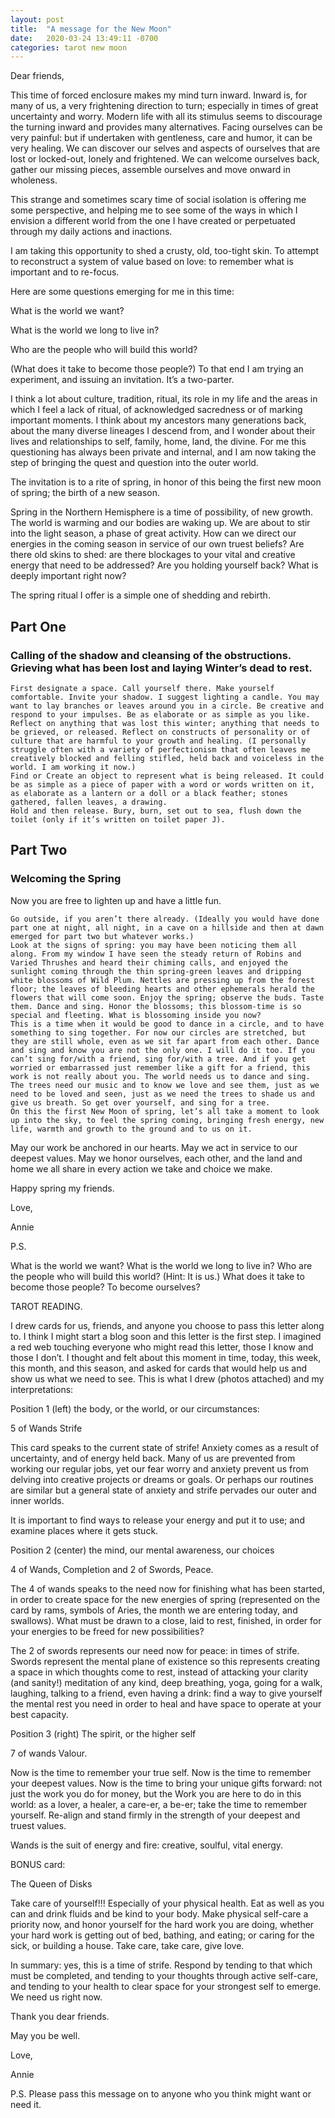 ```yaml
---
layout: post
title:  "A message for the New Moon"
date:   2020-03-24 13:49:11 -0700
categories: tarot new moon
---
```

Dear friends,

This time of forced enclosure makes my mind turn inward. Inward is, for many of us, a very frightening direction to turn; especially in times of great uncertainty and worry. Modern life with all its stimulus seems to discourage the turning inward and provides many alternatives. Facing ourselves can be very painful: but if undertaken with gentleness, care and humor, it can be very healing. We can discover our selves and aspects of ourselves that are lost or locked-out, lonely and frightened. We can welcome ourselves back, gather our missing pieces, assemble ourselves and move onward in wholeness.

This strange and sometimes scary time of social isolation is offering me some perspective, and helping me to see some of the ways in which I envision a different world from the one I have created or perpetuated through my daily actions and inactions.

I am taking this opportunity to shed a crusty, old, too-tight skin. To attempt to reconstruct a system of value based on love: to remember what is important and to re-focus.

Here are some questions emerging for me in this time:

What is the world we want?

What is the world we long to live in?

Who are the people who will build this world?

(What does it take to become those people?)
To that end I am trying an experiment, and issuing an invitation. It’s a two-parter.

I think a lot about culture, tradition, ritual, its role in my life and the areas in which I feel a lack of ritual, of acknowledged sacredness or of marking important moments. I think about my ancestors many generations back, about the many diverse lineages I descend from, and I wonder about their lives and relationships to self, family, home, land, the divine. For me this questioning has always been private and internal, and I am now taking the step of bringing the quest and question into the outer world.

The invitation is to a rite of spring, in honor of this being the first new moon of spring; the birth of a new season.

Spring in the Northern Hemisphere is a time of possibility, of new growth. The world is warming and our bodies are waking up. We are about to stir into the light season, a phase of great activity. How can we direct our energies in the coming season in service of our own truest beliefs? Are there old skins to shed: are there blockages to your vital and creative energy that need to be addressed? Are you holding yourself back? What is deeply important right now?

The spring ritual I offer is a simple one of shedding and rebirth.

## Part One
### Calling of the shadow and cleansing of the obstructions. Grieving what has been lost and laying Winter’s dead to rest.

    First designate a space. Call yourself there. Make yourself comfortable. Invite your shadow. I suggest lighting a candle. You may want to lay branches or leaves around you in a circle. Be creative and respond to your impulses. Be as elaborate or as simple as you like.
    Reflect on anything that was lost this winter; anything that needs to be grieved, or released. Reflect on constructs of personality or of culture that are harmful to your growth and healing. (I personally struggle often with a variety of perfectionism that often leaves me creatively blocked and felling stifled, held back and voiceless in the world. I am working it now.)
    Find or Create an object to represent what is being released. It could be as simple as a piece of paper with a word or words written on it, as elaborate as a lantern or a doll or a black feather; stones gathered, fallen leaves, a drawing.
    Hold and then release. Bury, burn, set out to sea, flush down the toilet (only if it’s written on toilet paper J).

## Part Two
### Welcoming the Spring

Now you are free to lighten up and have a little fun.

    Go outside, if you aren’t there already. (Ideally you would have done part one at night, all night, in a cave on a hillside and then at dawn emerged for part two but whatever works.)
    Look at the signs of spring: you may have been noticing them all along. From my window I have seen the steady return of Robins and Varied Thrushes and heard their chiming calls, and enjoyed the sunlight coming through the thin spring-green leaves and dripping white blossoms of Wild Plum. Nettles are pressing up from the forest floor; the leaves of bleeding hearts and other ephemerals herald the flowers that will come soon. Enjoy the spring; observe the buds. Taste them. Dance and sing. Honor the blossoms; this blossom-time is so special and fleeting. What is blossoming inside you now?
    This is a time when it would be good to dance in a circle, and to have something to sing together. For now our circles are stretched, but they are still whole, even as we sit far apart from each other. Dance and sing and know you are not the only one. I will do it too. If you can’t sing for/with a friend, sing for/with a tree. And if you get worried or embarrassed just remember like a gift for a friend, this work is not really about you. The world needs us to dance and sing. The trees need our music and to know we love and see them, just as we need to be loved and seen, just as we need the trees to shade us and give us breath. So get over yourself, and sing for a tree.
    On this the first New Moon of spring, let’s all take a moment to look up into the sky, to feel the spring coming, bringing fresh energy, new life, warmth and growth to the ground and to us on it.



May our work be anchored in our hearts. May we act in service to our deepest values. May we honor ourselves, each other, and the land and home we all share in every action we take and choice we make.



Happy spring my friends.

Love,

Annie





P.S.

What is the world we want? What is the world we long to live in? Who are the people who will build this world? (Hint: It is us.) What does it take to become those people? To become ourselves?




TAROT READING.



I drew cards for us, friends, and anyone you choose to pass this letter along to. I think I might start a blog soon and this letter is the first step. I imagined a red web touching everyone who might read this letter, those I know and those I don’t. I thought and felt about this moment in time, today, this week, this month, and this season, and asked for cards that would help us and show us what we need to see. This is what I drew (photos attached) and my interpretations:



Position 1 (left) the body, or the world, or our circumstances:

5 of Wands Strife



This card speaks to the current state of strife! Anxiety comes as a result of uncertainty, and of energy held back. Many of us are prevented from working our regular jobs, yet our fear worry and anxiety prevent us from delving into creative projects or dreams or goals. Or perhaps our routines are similar but a general state of anxiety and strife pervades our outer and inner worlds.

It is important to find ways to release your energy and put it to use; and examine places where it gets stuck.



Position 2 (center) the mind, our mental awareness, our choices

4 of Wands, Completion and 2 of Swords, Peace.



The 4 of wands speaks to the need now for finishing what has been started, in order to create space for the new energies of spring (represented on the card by rams, symbols of Aries, the month we are entering today, and swallows). What must be drawn to a close, laid to rest, finished, in order for your energies to be freed for new possibilities?



The 2 of swords represents our need now for peace: in times of strife. Swords represent the mental plane of existence so this represents creating a space in which thoughts come to rest, instead of attacking your clarity (and sanity!) meditation of any kind, deep breathing, yoga, going for a walk, laughing, talking to a friend, even having a drink: find a way to give yourself the mental rest you need in order to heal and have space to operate at your best capacity.



Position 3 (right) The spirit, or the higher self

7 of wands Valour.



Now is the time to remember your true self. Now is the time to remember your deepest values. Now is the time to bring your unique gifts forward: not just the work you do for money, but the Work you are here to do in this world: as a lover, a healer, a care-er, a be-er; take the time to remember yourself. Re-align and stand firmly in the strength of your deepest and truest values.

Wands is the suit of energy and fire: creative, soulful, vital energy.



BONUS card:

The Queen of Disks

Take care of yourself!!! Especially of your physical health. Eat as well as you can and drink fluids and be kind to your body. Make physical self-care a priority now, and honor yourself for the hard work you are doing, whether your hard work is getting out of bed, bathing, and eating; or caring for the sick, or building a house. Take care, take care, give love.



In summary: yes, this is a time of strife. Respond by tending to that which must be completed, and tending to your thoughts through active self-care, and tending to your health to clear space for your strongest self to emerge. We need us right now.



Thank you dear friends.

May you be well.



Love,

Annie



P.S. Please pass this message on to anyone who you think might want or need it.
